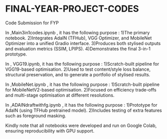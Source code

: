 # FINAL-YEAR-PROJECT-CODES
Code Submission for FYP 

In ,Main3in1codes.ipynb , it has the following purpose : 
1)The primary notebook.
2)Integrates AdaIN (TFHub), VGG Optimizer, and MobileNet Optimizer into a unified Gradio interface.
3)Produces both stylised outputs and evaluation metrics (SSIM, LPIPS).
4)Demonstrates the final 3-in-1 prototype.

In , VGG19.ipynb, it has the following purpose : 
1)Scratch-built pipeline for VGG19-based optimisation.
2)Used to test content/style loss balance, structural preservation, and to generate a portfolio of stylised results.

In ,MobileNet.ipynb , it has the following purpose : 
1)Scratch-built pipeline for MobileNetV2-based optimisation.
2)Focused on efficiency trade-offs and multi-stage optimisation at different resolutions.

In ,ADAINdraftwithfg.ipynb , it has the following purpose :
1)Prototype for AdaIN (using TFHub pretrained model).
2)Includes testing of extra features such as foreground masking.

Kindly note that all notebooks were developed and run on Google Colab, ensuring reproducibility with GPU support.
